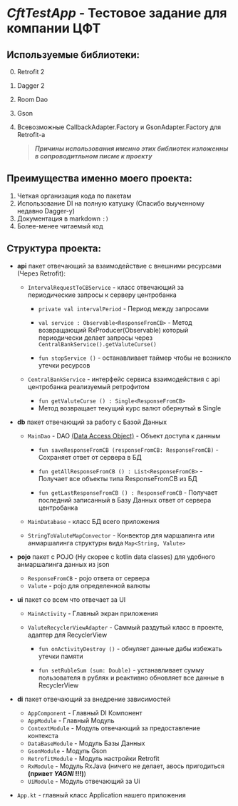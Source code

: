 # ___CftTestApp___ - Тестовое задание для компании ЦФТ 
## Используемые библиотеки:
  0) Retrofit 2
  0) Dagger 2
  0) Room Dao
  0) Gson 
  0) Всевозможные CallbackAdapter.Factory и GsonAdapter.Factory для Retrofit-а
  
  
      > ___Причины использования именно этих библиотек изложенны в сопроводитльном писме к проекту___
  
  
## Преимущества именно моего проекта:
  1) Четкая организация кода по пакетам
  2) Использование DI на полную катушку (Спасибо выученному недавно Dagger-у)
  3) Документация в markdown `:)`
  4) Более-менее читаемый код
    
    
## Структура проекта:
* __api__ пакет отвечающий за взаимодействие с внешними ресурсами (Через Retrofit):  
  - `IntervalRequestToCBService` - класс отвечающий за периодические запросы к серверу центробанка
     + `private val intervalPeriod` - Период между запросами
     
     + `val service : Observable<ResponseFromCB>` -
          Метод возвращающий RxProducer(Observable) который\
          периодически делает запросы через  `CentralBankService().getValuteCurse()` 
          
     + `fun stopService ()` -  останавливает таймер чтобы не возникло утечки ресурсов  
   
   
  - `CentralBankService` - интерфейс сервиса взаимодействия с api центробанка реализуемый ретрофитом
    + `fun getValuteCurse () : Single<ResponseFromCB>`    
     - Метод возвращает текущий курс валют обернутый в Single   


* __db__ пакет отвечающий за работу с Базой Данных  
  - `MainDao` - DAO [(Data Access Object)](https://ru.wikipedia.org/wiki/Data_Access_Object) - Объект доступа к данным
  
    + `fun saveResponseFromCB (responseFromCB: ResponseFromCB)` - Сохраняет ответ от сервера в БД
   
    + `fun getAllResponseFromCB () : List<ResponseFromCB>` - Получает все объекты типа ResponseFromCB из БД
   
    + `fun getLastResponseFromCB () : ResponseFromCB` - Получает последний записанный в Базу Данных ответ от сервера центробанка  
    
    
  - `MainDatabase` - класс БД всего приложения
  - `StringToValuteMapConvector` - Конвектор для маршалинга или анмаршалинга структуры вида `Map<String, Valute>`  
  
  
* __pojo__ пакет с POJO (Ну скорее с kotlin data classes) для удобного анмаршалинга данных из json 
  - `ResponseFromCB` - pojo ответа от сервера
  - `Valute` - pojo для определенной валюты  
  
 
* __ui__ пакет со всем что отвечает за UI
  - `MainActivity` - Главный экран приложения
  
  - `ValuteRecyclerViewAdapter` - Саммый раздутый класс в проекте, адаптер для RecyclerView 
     + `fun onActivityDestroy ()` - обнуляет данные дабы избежать утечки памяти
     
     + `fun setRubleSum (sum: Double)` - устанавливает сумму пользователя в рублях и реактивно обновляет все данные в RecyclerView



* __di__ пакет отвечающий за внедрение зависимостей
    - `AppComponent` - Главный DI Компонент
    - `AppModule` - Главный Модуль
    - `ContextModule` - Модуль отвечающий за предоставление контекста
    - `DataBaseModule` - Модуль Базы Данных
    - `GsonModule` - Модуль Gson
    - `RetrofitModule` - Модуль настройки Retrofit
    - `RxModule` - Модуль RxJava  (ничего не делает, авось пригодиться __(привет _YAGNI_ !!!)__)
    - `UiModule` - Модуль отвечающий за Ui 
* `App.kt` - главный класс Application нашего приложения
  
